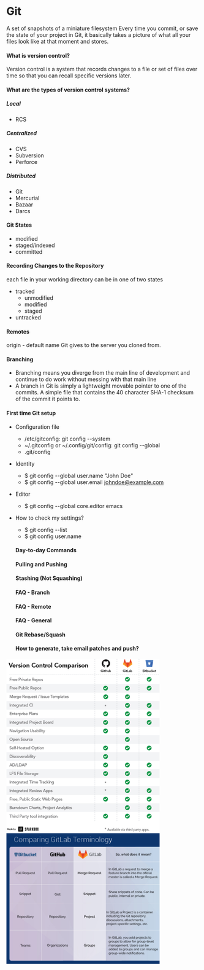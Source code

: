 # Git

A set of snapshots of a miniature filesystem
Every time you commit, or save the state of your project in Git, it basically takes a picture of what all your files look like at that moment and stores.

#### What is version control?
Version control is a system that records changes to a file or set of files over time so that you can recall specific versions later.

#### What are the types of version control systems?

##### Local
- RCS
##### Centralized
- CVS
- Subversion
- Perforce
##### Distributed
- Git
- Mercurial
- Bazaar
- Darcs

#### Git States
- modified 
- staged/indexed
- committed

#### Recording Changes to the Repository
each file in your working directory can be in one of two states
- tracked
  - unmodified
  - modified
  - staged
- untracked

#### Remotes
origin - default name Git gives to the server you cloned from.

#### Branching
- Branching means you diverge from the main line of development and continue to do work without messing with that main line
- A branch in Git is simply a lightweight movable pointer to one of the commits. A simple file that contains the 40 character SHA-1 checksum of the commit it points to.

#### First time Git setup
- Configuration file
  - /etc/gitconfig: git config --system
  - ~/.gitconfig or ~/.config/git/config: git config --global
  - .git/config
- Identity
  - $ git config --global user.name "John Doe"
  - $ git config --global user.email johndoe@example.com
- Editor
  - $ git config --global core.editor emacs
- How to check my settings?
  - $ git config --list
  - $ git config user.name
  
  #### Day-to-day Commands
  
  #### Pulling and Pushing
  
  #### Stashing (Not Squashing)
  
  #### FAQ - Branch
  
  #### FAQ - Remote
  
  #### FAQ - General
  
  #### Git Rebase/Squash
  
  #### How to generate, take email patches and push?
  
<img src="/assets/images/github_gitlab_bigbucket_1.jpg" alt="Github vs Gitlab vs Bigbucket" width="400">
<img src="/assets/images/github_gitlab_bigbucket_2.jpg" alt="Github vs Gitlab vs Bigbucket" width="400">
